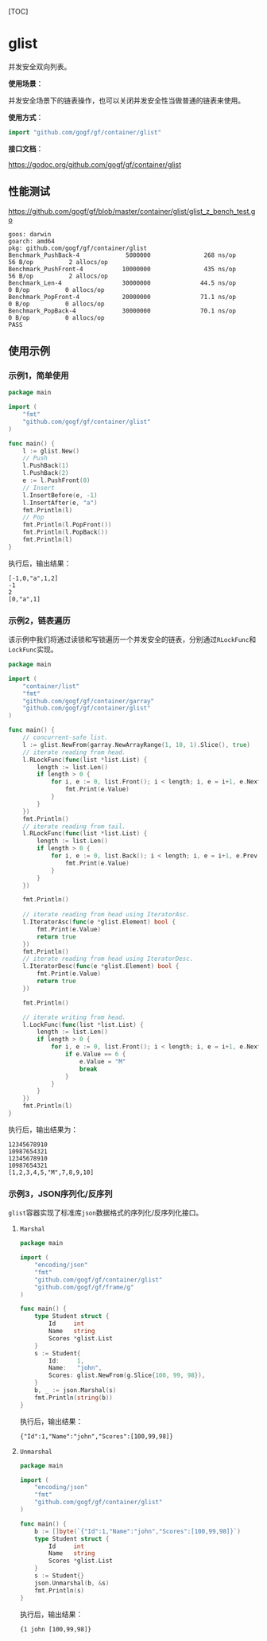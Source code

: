 [TOC]

# glist

并发安全双向列表。

**使用场景**：

并发安全场景下的链表操作，也可以关闭并发安全性当做普通的链表来使用。

**使用方式**：
```go
import "github.com/gogf/gf/container/glist"
```

**接口文档**：

https://godoc.org/github.com/gogf/gf/container/glist

## 性能测试

https://github.com/gogf/gf/blob/master/container/glist/glist_z_bench_test.go

```
goos: darwin
goarch: amd64
pkg: github.com/gogf/gf/container/glist
Benchmark_PushBack-4             5000000               268 ns/op              56 B/op          2 allocs/op
Benchmark_PushFront-4           10000000               435 ns/op              56 B/op          2 allocs/op
Benchmark_Len-4                 30000000              44.5 ns/op               0 B/op          0 allocs/op
Benchmark_PopFront-4            20000000              71.1 ns/op               0 B/op          0 allocs/op
Benchmark_PopBack-4             30000000              70.1 ns/op               0 B/op          0 allocs/op
PASS
```
## 使用示例

### 示例1，简单使用
```go
package main

import (
	"fmt"
	"github.com/gogf/gf/container/glist"
)

func main() {
	l := glist.New()
	// Push
	l.PushBack(1)
	l.PushBack(2)
	e := l.PushFront(0)
	// Insert
	l.InsertBefore(e, -1)
	l.InsertAfter(e, "a")
	fmt.Println(l)
	// Pop
	fmt.Println(l.PopFront())
	fmt.Println(l.PopBack())
	fmt.Println(l)
}
```
执行后，输出结果：
```
[-1,0,"a",1,2]
-1
2
[0,"a",1]
```

### 示例2，链表遍历

该示例中我们将通过读锁和写锁遍历一个并发安全的链表，分别通过`RLockFunc`和`LockFunc`实现。

```go
package main

import (
	"container/list"
	"fmt"
	"github.com/gogf/gf/container/garray"
	"github.com/gogf/gf/container/glist"
)

func main() {
	// concurrent-safe list.
	l := glist.NewFrom(garray.NewArrayRange(1, 10, 1).Slice(), true)
	// iterate reading from head.
	l.RLockFunc(func(list *list.List) {
		length := list.Len()
		if length > 0 {
			for i, e := 0, list.Front(); i < length; i, e = i+1, e.Next() {
				fmt.Print(e.Value)
			}
		}
	})
	fmt.Println()
	// iterate reading from tail.
	l.RLockFunc(func(list *list.List) {
		length := list.Len()
		if length > 0 {
			for i, e := 0, list.Back(); i < length; i, e = i+1, e.Prev() {
				fmt.Print(e.Value)
			}
		}
	})

    fmt.Println()
    
    // iterate reading from head using IteratorAsc.
	l.IteratorAsc(func(e *glist.Element) bool {
		fmt.Print(e.Value)
		return true
	})
	fmt.Println()
	// iterate reading from head using IteratorDesc.
	l.IteratorDesc(func(e *glist.Element) bool {
		fmt.Print(e.Value)
		return true
	})

	fmt.Println()

	// iterate writing from head.
	l.LockFunc(func(list *list.List) {
		length := list.Len()
		if length > 0 {
			for i, e := 0, list.Front(); i < length; i, e = i+1, e.Next() {
				if e.Value == 6 {
					e.Value = "M"
					break
				}
			}
		}
	})
	fmt.Println(l)
}
```
执行后，输出结果为：
```
12345678910
10987654321
12345678910
10987654321
[1,2,3,4,5,"M",7,8,9,10]
```

### 示例3，JSON序列化/反序列
`glist`容器实现了标准库`json`数据格式的序列化/反序列化接口。
1. `Marshal`
    ```go
    package main

    import (
        "encoding/json"
        "fmt"
        "github.com/gogf/gf/container/glist"
        "github.com/gogf/gf/frame/g"
    )

    func main() {
        type Student struct {
            Id     int
            Name   string
            Scores *glist.List
        }
        s := Student{
            Id:     1,
            Name:   "john",
            Scores: glist.NewFrom(g.Slice{100, 99, 98}),
        }
        b, _ := json.Marshal(s)
        fmt.Println(string(b))
    }
    ```
    执行后，输出结果：
    ```
    {"Id":1,"Name":"john","Scores":[100,99,98]}
    ```
1. `Unmarshal`
    ```go
    package main

    import (
        "encoding/json"
        "fmt"
        "github.com/gogf/gf/container/glist"
    )

    func main() {
        b := []byte(`{"Id":1,"Name":"john","Scores":[100,99,98]}`)
        type Student struct {
            Id     int
            Name   string
            Scores *glist.List
        }
        s := Student{}
        json.Unmarshal(b, &s)
        fmt.Println(s)
    }
    ```
    执行后，输出结果：
    ```
    {1 john [100,99,98]}
    ```














